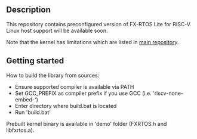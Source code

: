 Description
-----------

This repository contains preconfigured version of FX-RTOS Lite for RISC-V.
Linux host support will be available soon.

Note that the kernel has limitations which are listed in [main repository](https://github.com/Eremex/fxrtos-lite).

Getting started
---------------

How to build the library from sources:

- Ensure supported compiler is available via PATH
- Set GCC_PREFIX as compiler prefix if you use GCC (i.e. 'riscv-none-embed-')
- Enter directory where build.bat is located
- Run 'build.bat'

Prebuilt kernel binary is available in 'demo' folder (FXRTOS.h and libfxrtos.a).
